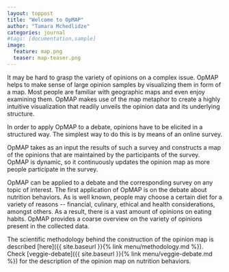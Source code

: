 ```yaml
---
layout: toppost
title: "Welcome to OpMAP"
author: "Tamara Mchedlidze"
categories: journal
#tags: [documentation,sample]
image:
  feature: map.png
  teaser: map-teaser.png
---
```


It may be hard to grasp the variety of opinions on a complex issue. OpMAP helps to make sense of large opinion samples by visualizing them in form of a map. Most people are familiar with geographic maps and even enjoy examining them. OpMAP makes use of the map metaphor to create a highly intuitive visualization that readily unveils the opinion data and its underlying structure.

In order to apply OpMAP to a debate, opinions have to be elicited in a structured way. The simplest way to do this is by means of an online survey.

OpMAP takes as an input the results of such a survey and constructs a map of the opinions that are maintained by the participants of the survey. OpMAP is dynamic, so it continuously updates the opinion map as more people participate in the survey.

OpMAP can be applied to a debate and the corresponding survey on any topic of interest. The first application of OpMAP is on the debate about nutrition behaviors. As is well known, people may choose a certain diet for a variety of reasons  -- financial, culinary, ethical and health considerations, amongst others. As a result, there is a vast amount of opinions on eating habits. OpMAP provides a coarse overview on the variety of opinions present in the collected data.

<!-- The map shown above is purely hypothetical. It was drawn by hand as a first concept and is not based on real data. However, it illustrates important properties of the visualization: Similarity between opinions is captured by "geographical" distances in the map: People who share the same opinions on how a good diet looks like as well as the same reasons for their opinion) are part of the same "country". For example, opinions that advocate an omnivorous diet mostly for the pleasure experience of eating are "citizens" of *Hedonistica*, or opinions that advocate a vegan diet because they hold that animals have a right to life are found in *Ethica*. Furthermore, the size of the countries and the labels roughly reflect the structure of the underlying "opinion space". The more opinions exist
that represent the same general eating behaviour, the bigger the area of the corresponding country. The font size of the labels is adjusted according to some
notion of importance, for example the number of "inhabitants". -->


The scientific methodology behind the construction of the opinion map is described [here]({{ site.baseurl }}{% link menu/methodology.md %}). Check [veggie-debate]({{ site.baseurl }}{% link menu/veggie-debate.md %}) for the description of the opinion map on nutrition behaviors.




